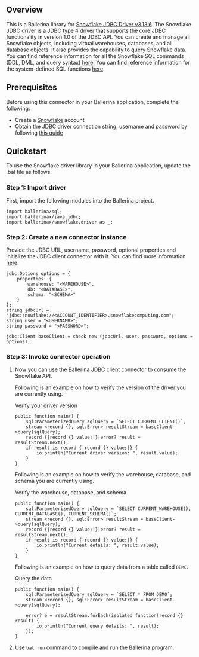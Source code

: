 ## Overview
This is a Ballerina library for [Snowflake JDBC Driver v3.13.6](https://docs.snowflake.com/en/user-guide/jdbc.html). 
The Snowflake JDBC driver is a JDBC type 4 driver that supports the core JDBC functionality in version 1.0 of the JDBC API.
You can create and manage all Snowflake objects, including virtual warehouses, databases, and all database objects. 
It also provides the capability to query Snowflake data. You can find reference information for all the Snowflake SQL commands (DDL, DML, and query syntax) [here](https://docs.snowflake.com/en/sql-reference-commands.html). You can find reference information for the system-defined SQL functions [here](https://docs.snowflake.com/en/sql-reference-functions.html).

## Prerequisites

Before using this connector in your Ballerina application, complete the following:

* Create a [Snowflake](https://www.snowflake.com) account
* Obtain the JDBC driver connection string, username and password by following [this guide](https://docs.snowflake.com/en/user-guide/jdbc-configure.html)
 
## Quickstart

To use the Snowflake driver library in your Ballerina application, update the .bal file as follows:

### Step 1: Import driver
First, import the following modules into the Ballerina project.
```ballerina
import ballerina/sql;
import ballerinax/java.jdbc;
import ballerinax/snowflake.driver as _;
```

### Step 2: Create a new connector instance
Provide the JDBC URL, username, password, optional properties and initialize the JDBC client connector with it. 
You can find more information [here](https://docs.snowflake.com/en/user-guide/jdbc-configure.html#label-other-jdbc-connection-string-examples).
```ballerina
jdbc:Options options = {
    properties: {
        warehouse: "<WAREHOUSE>",
        db: "<DATABASE>",
        schema: "<SCHEMA>"
    }
};
string jdbcUrl = "jdbc:snowflake://<ACCOUNT_IDENTIFIER>.snowflakecomputing.com";
string user = "<USERNAMR>";
string password = "<PASSWORD>";

jdbc:Client baseClient = check new (jdbcUrl, user, password, options = options);
```

### Step 3: Invoke connector operation
1. Now you can use the Ballerina JDBC client connector to consume the Snowflake API.

    Following is an example on how to verify the version of the driver you are currently using. 

    Verify your driver version

    ```ballerina
    public function main() {
        sql:ParameterizedQuery sqlQuery = `SELECT CURRENT_CLIENT()`;
        stream <record {}, sql:Error> resultStream = baseClient->query(sqlQuery);
        record {|record {} value;|}|error? result = resultStream.next();
        if result is record {|record {} value;|} {
            io:println("Current driver version: ", result.value);
        }
    }
    ``` 

    Following is an example on how to verify the warehouse, database, and schema you are currently using. 

    Verify the warehouse, database, and schema

    ```ballerina
    public function main() {
        sql:ParameterizedQuery sqlQuery = `SELECT CURRENT_WAREHOUSE(), CURRENT_DATABASE(), CURRENT_SCHEMA()`;
        stream <record {}, sql:Error> resultStream = baseClient->query(sqlQuery);
        record {|record {} value;|}|error? result = resultStream.next();
        if result is record {|record {} value;|} {
            io:println("Current details: ", result.value);
        }
    }
    ``` 

    Following is an example on how to query data from a table called `DEMO`. 

    Query the data

    ```ballerina
    public function main() {
        sql:ParameterizedQuery sqlQuery = `SELECT * FROM DEMO`;
        stream <record {}, sql:Error> resultStream = baseClient->query(sqlQuery);

        error? e = resultStream.forEach(isolated function(record {} result) {
            io:println("Current query details: ", result);
        });
    }
    ``` 

2. Use `bal run` command to compile and run the Ballerina program.

